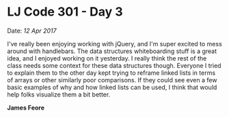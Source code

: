 # LJ Code 301 - Day 3
Date: *12 Apr 2017*

I've really been enjoying working with jQuery, and I'm super excited to mess around with handlebars. The data structures whiteboarding stuff is a great idea, and I enjoyed working on it yesterday. I really think the rest of the class needs some context for these data structures though. Everyone I tried to explain them to the other day kept trying to reframe linked lists in terms of arrays or other similarly poor comparisons. If they could see even a few basic examples of why and how linked lists can be used, I think that would help folks visualize them a bit better.

**James Feore**
